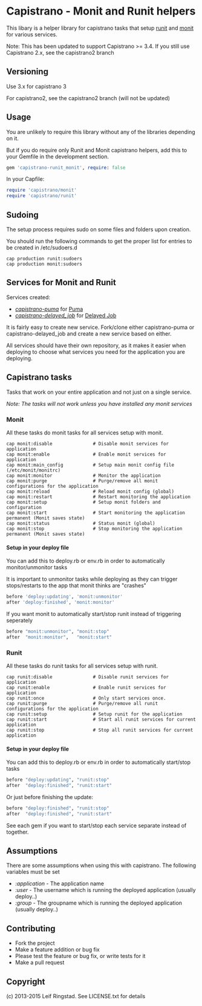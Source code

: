 # Capistrano - Monit and Runit helpers

This libary is a helper library for capistrano tasks that setup [runit](smarden.org/runit/) and [monit](http://mmonit.com/monit) for various services.

Note: This has been updated to support Capistrano >= 3.4. If you still use Capistrano 2.x, see the capistrano2 branch

## Versioning

Use 3.x for capistrano 3

For capistrano2, see the capistrano2 branch (will not be updated)

## Usage

You are unlikely to require this library without any of the libraries
depending on it.

But if you do require only Runit and Monit capistrano helpers, add this to your Gemfile in the development section.

```ruby
gem 'capistrano-runit_monit', require: false
```

In your Capfile:

```ruby
require 'capistrano/monit'
require 'capistrano/runit'
```

## Sudoing

The setup process requires sudo on some files and folders upon creation.

You should run the following commands to get the proper list for entries to be created in /etc/sudoers.d

```
cap production runit:sudoers
cap production monit:sudoers
```

## Services for Monit and Runit

Services created:

* _[capistrano-puma](https://github.com/leifcr/capistrano-puma)_ for [Puma](http://puma.io)
* _[capistrano-delayed_job](https://github.com/leifcr/capistrano-delayed_job)_ for [Delayed Job](https://github.com/collectiveidea/delayed_job)

It is fairly easy to create new service. Fork/clone either capistrano-puma or capistrano-delayed_job and create a new service based on either.

All services should have their own repository, as it makes it easier when deploying to choose what services you need for the application you are deploying.

## Capistrano tasks

Tasks that work on your entire application and not just on a single service.

_Note: The tasks will not work unless you have installed any monit services_

### Monit

All these tasks do monit tasks for all services setup with monit.

```
cap monit:disable               # Disable monit services for application
cap monit:enable                # Enable monit services for application
cap monit:main_config           # Setup main monit config file (/etc/monit/monitrc)
cap monit:monitor               # Monitor the application
cap monit:purge                 # Purge/remove all monit configurations for the application
cap monit:reload                # Reload monit config (global)
cap monit:restart               # Restart monitoring the application
cap monit:setup                 # Setup monit folders and configuration
cap monit:start                 # Start monitoring the application permanent (Monit saves state)
cap monit:status                # Status monit (global)
cap monit:stop                  # Stop monitoring the application permanent (Monit saves state)
```

#### Setup in your deploy file

You can add this to deploy.rb or env.rb in order to automatically monitor/unmonitor tasks

It is important to unmonitor tasks while deploying as they can trigger stops/restarts to the app that monit thinks are "crashes"

```ruby
before 'deploy:updating', 'monit:unmonitor'
after 'deploy:finished', 'monit:monitor'
```

If you want monit to automatically start/stop runit instead of triggering seperately

```ruby
before "monit:unmonitor", "monit:stop"
after  "monit:monitor",   "monit:start"
```

### Runit

All these tasks do runit tasks for all services setup with runit.

```
cap runit:disable               # Disable runit services for application
cap runit:enable                # Enable runit services for application
cap runit:once                  # Only start services once.
cap runit:purge                 # Purge/remove all runit configurations for the application
cap runit:setup                 # Setup runit for the application
cap runit:start                 # Start all runit services for current application
cap runit:stop                  # Stop all runit services for current application
```

#### Setup in your deploy file

You can add this to deploy.rb or env.rb in order to automatically start/stop tasks

```ruby
before "deploy:updating", "runit:stop"
after  "deploy:finished", "runit:start"
```

Or just before finishing the update:

```ruby
before "deploy:finished", "runit:stop"
after  "deploy:finished", "runit:start"
```

See each gem if you want to start/stop each service separate instead of together.

## Assumptions

There are some assumptions when using this with capistrano.
The following variables must be set

* _:application_ - The application name
* _:user_ - The username which is running the deployed application (usually deploy..)
* _:group_ - The groupname which is running the deployed application (usually deploy..)

## Contributing

* Fork the project
* Make a feature addition or bug fix
* Please test the feature or bug fix, or write tests for it
* Make a pull request

## Copyright

(c) 2013-2015 Leif Ringstad. See LICENSE.txt for details

